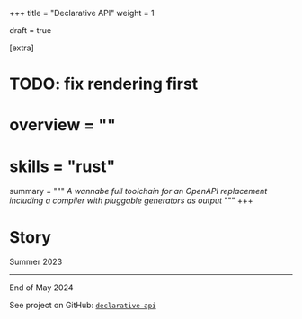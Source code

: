 +++
title = "Declarative API"
weight = 1

draft = true

[extra]
# TODO: fix rendering first
# overview = ""
# skills = "rust"

summary = """
*A wannabe full toolchain for an OpenAPI replacement including a compiler with pluggable generators as output*
"""
+++

# Story

Summer 2023

---

End of May 2024

<!-- TODO: insert small icon for GitHub, needs icon shortcode -->
See project on GitHub: [`declarative-api`]

[`declarative-api`]: https://github.com/mrnossiom/declarative-api
